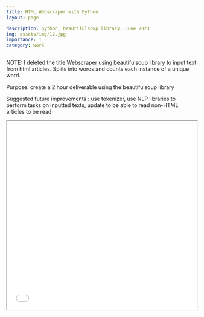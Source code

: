 ```yaml
---
title: HTML Webscraper with Python
layout: page

description: python, beautifulsoup library, June 2023
img: assets/img/12.jpg
importance: 1
category: work
---
```

NOTE: I deleted the title
Webscraper using beautifulsoup library to input text from html articles. Splits into words and counts each instance of a unique word.

Purpose: create a 2 hour deliverable using the beautifulsoup library

Suggested future improvements : use tokenizer, use NLP libraries to perform tasks on inputted texts, update to be able to read non-HTML articles to be read

<iframe src="/assets/pdf/HTML-Webscraper-Code-Screenshot.pdf" width="100%" height="500px"></iframe>
